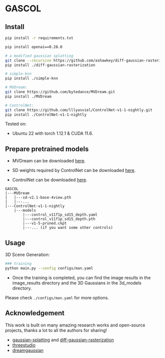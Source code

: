 # GASCOL

## Install

```bash
pip install -r requirements.txt

pip install openai==0.28.0

# a modified gaussian splatting
git clone --recursive https://github.com/ashawkey/diff-gaussian-rasterization
pip install ./diff-gaussian-rasterization

# simple-knn
pip install ./simple-knn

# MVDream:
git clone https://github.com/bytedance/MVDream.git
pip install ./MVDream

# ControlNet:
git clone https://github.com/lllyasviel/ControlNet-v1-1-nightly.git
pip install ./ControlNet-v1-1-nightly
```

Tested on:

- Ubuntu 22 with torch 1.12.1 & CUDA 11.6.

## Prepare pretrained models

- MVDream can be downloaded [here](https://huggingface.co/MVDream/MVDream/tree/main).

- SD weights required by ControlNet can be downloaded [here](https://huggingface.co/runwayml/stable-diffusion-v1-5/tree/main).

- ControlNet can be downloaded [here](https://huggingface.co/lllyasviel/ControlNet-v1-1/tree/main).

```
GASCOL
|---MVDream
|   |---sd-v2.1-base-4view.pth
|   |---...
|---ControlNet-v1-1-nightly
    |---models
        |---control_v11f1p_sd15_depth.yaml
        |---control_v11f1p_sd15_depth.pth
        |---v1-5-pruned.ckpt
        |---... (if you want some other controls)
```

## Usage

3D Scene Generation:
```bash
### training
python main.py --config configs/man.yaml
```

- Once the training is completed, you can find the image results in the image_results directory and the 3D Gaussians in the 3d_models directory.

Please check `./configs/man.yaml` for more options.

## Acknowledgement

This work is built on many amazing research works and open-source projects, thanks a lot to all the authors for sharing!

- [gaussian-splatting](https://github.com/graphdeco-inria/gaussian-splatting) and [diff-gaussian-rasterization](https://github.com/graphdeco-inria/diff-gaussian-rasterization)
- [threestudio](https://github.com/threestudio-project/threestudio)
- [dreamgaussian](https://github.com/dreamgaussian/dreamgaussian)
